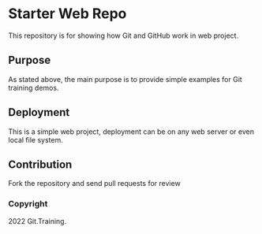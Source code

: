 # Starter Web Repo

This repository is for showing how Git and GitHub work in web project.

## Purpose

As stated above, the main purpose is to provide simple examples for Git training demos.

## Deployment

This is a simple web project, deployment can be on any web server or even local file system.

## Contribution
Fork the repository and send pull requests for review

### Copyright

2022 Git.Training.
